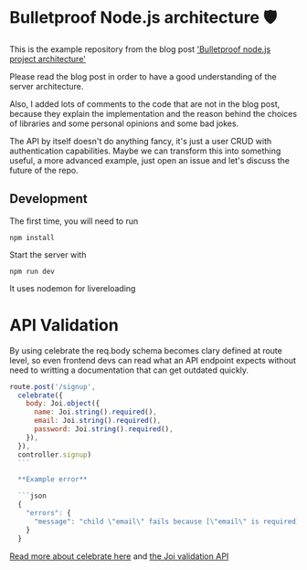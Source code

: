 # Bulletproof Node.js architecture 🛡️

This is the example repository from the blog post ['Bulletproof node.js project architecture'](https://softwareontheroad.com/ideal-nodejs-project-structure?utm_source=github&utm_medium=readme)

Please read the blog post in order to have a good understanding of the server architecture.

Also, I added lots of comments to the code that are not in the blog post, because they explain the implementation and the reason behind the choices of libraries and some personal opinions and some bad jokes.

The API by itself doesn't do anything fancy, it's just a user CRUD with authentication capabilities.
Maybe we can transform this into something useful, a more advanced example, just open an issue and let's discuss the future of the repo.

## Development

The first time, you will need to run

```
npm install
```

Start the server with 

```
npm run dev
```
It uses nodemon for livereloading

# API Validation
 
  By using celebrate the req.body schema becomes clary defined at route level, so even frontend devs can read what an API endpoint expects without need to writting a documentation that can get outdated quickly.

  ```js
  route.post('/signup', 
    celebrate({
      body: Joi.object({
        name: Joi.string().required(),
        email: Joi.string().required(),
        password: Joi.string().required(),
      }),
    }),
    controller.signup)
    ```

    **Example error**

    ```json
    {
      "errors": {
        "message": "child \"email\" fails because [\"email\" is required]"
      }
    } 
  ```

  [Read more about celebrate here](https://github.com/arb/celebrate) and [the Joi validation API](https://github.com/hapijs/joi/blob/v15.0.1/API.md)
